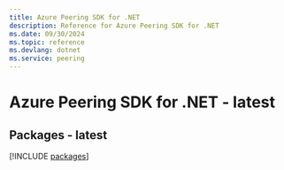 ```yaml
---
title: Azure Peering SDK for .NET
description: Reference for Azure Peering SDK for .NET
ms.date: 09/30/2024
ms.topic: reference
ms.devlang: dotnet
ms.service: peering
---
```

# Azure Peering SDK for .NET - latest
## Packages - latest
[!INCLUDE [packages](peering-index.md)]